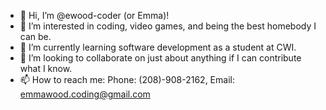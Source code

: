 - 👋 Hi, I’m @ewood-coder (or Emma)!
- 👀 I’m interested in coding, video games, and being the best homebody I can be.
- 🌱 I’m currently learning software development as a student at CWI.
- 💞️ I’m looking to collaborate on just about anything if I can contribute what I know.
- 📫 How to reach me: Phone: (208)-908-2162,  Email: emmawood.coding@gmail.com

<!---
ewood-coder/ewood-coder is a ✨ special ✨ repository because its `README.md` (this file) appears on your GitHub profile.
You can click the Preview link to take a look at your changes.
--->
